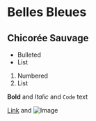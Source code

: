 # Belles Bleues

## Chicorée Sauvage


- Bulleted
- List

1. Numbered
2. List

**Bold** and _Italic_ and `Code` text

[Link](url) and ![Image](src)
```
